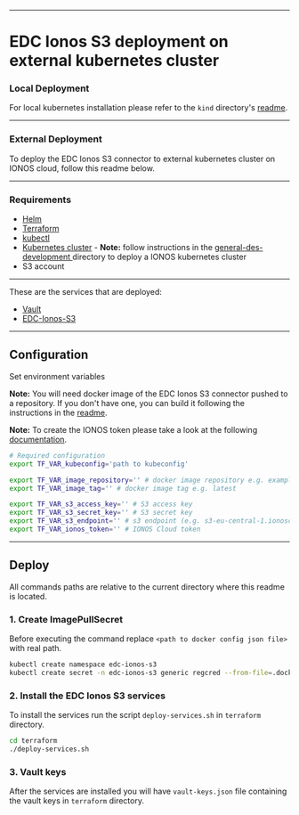 ***
# EDC Ionos S3 deployment on external kubernetes cluster

### Local Deployment
For local kubernetes installation please refer to the ```kind``` directory's [readme](kind/README.md).

***
### External Deployment
To deploy the EDC Ionos S3 connector to external kubernetes cluster on IONOS cloud, follow this readme below.

***


### Requirements
- [Helm](https://helm.sh/docs/intro/install/)
- [Terraform](https://developer.hashicorp.com/terraform/downloads)
- [kubectl](https://kubernetes.io/docs/tasks/tools/install-kubectl/)
- [Kubernetes cluster](https://kubernetes.io/docs/setup/) - **Note:** follow instructions in the [general-des-development
](https://github.com/Digital-Ecosystems/general-des-development) directory to deploy a IONOS kubernetes cluster
- S3 account

***

These are the services that are deployed:
- [Vault](https://www.vaultproject.io/)
- [EDC-Ionos-S3](https://github.com/Digital-Ecosystems/edc-ionos-s3)

***

## Configuration

Set environment variables

**Note:** You will need docker image of the EDC Ionos S3 connector pushed to a repository. If you don't have one, you can build it following the instructions in the [readme](/connector/README.md).

**Note:** To create the IONOS token please take a look at the following [documentation](/ionos_token.md).

```sh
# Required configuration
export TF_VAR_kubeconfig='path to kubeconfig'

export TF_VAR_image_repository='' # docker image repository e.g. example.cr.de-fra.ionos.com/edc-ionos-s3
export TF_VAR_image_tag='' # docker image tag e.g. latest

export TF_VAR_s3_access_key='' # S3 access key
export TF_VAR_s3_secret_key='' # S3 secret key
export TF_VAR_s3_endpoint='' # s3 endpoint (e.g. s3-eu-central-1.ionoscloud.com)
export TF_VAR_ionos_token='' # IONOS Cloud token
```

***

## Deploy

All commands paths are relative to the current directory where this readme is located.

### 1. Create ImagePullSecret
Before executing the command replace ```<path to docker config json file>``` with real path.

```sh
kubectl create namespace edc-ionos-s3
kubectl create secret -n edc-ionos-s3 generic regcred --from-file=.dockerconfigjson=<path to docker config json file> --type=kubernetes.io/dockerconfigjson
```

### 2. Install the EDC Ionos S3 services

To install the services run the script ```deploy-services.sh``` in ```terraform``` directory.

```sh
cd terraform
./deploy-services.sh
```

### 3. Vault keys
After the services are installed you will have ```vault-keys.json``` file containing the vault keys in ```terraform``` directory.
